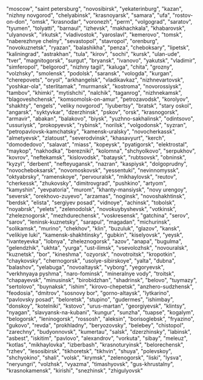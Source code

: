"moscow",
"saint petersburg",
"novosibirsk",
"yekaterinburg",
"kazan",
"nizhny novgorod",
"chelyabinsk",
"krasnoyarsk",
"samara",
"ufa",
"rostov-on-don",
"omsk",
"krasnodar",
"voronezh",
"perm",
"volgograd",
"saratov",
"tyumen",
"tolyatti",
"barnaul",
"izhevsk",
"makhachkala",
"khabarovsk",
"ulyanovsk",
"irkutsk",
"vladivostok",
"yaroslavl",
"kemerovo",
"tomsk",
"naberezhnye chelny",
"sevastopol",
"stavropol",
"orenburg",
"novokuznetsk",
"ryazan",
"balashikha",
"penza",
"cheboksary",
"lipetsk",
"kaliningrad",
"astrakhan",
"tula",
"kirov",
"sochi",
"kursk",
"ulan-ude",
"tver",
"magnitogorsk",
"surgut",
"bryansk",
"ivanovo",
"yakutsk",
"vladimir",
"simferopol",
"belgorod",
"nizhny tagil",
"kaluga",
"chita",
"grozny",
"volzhsky",
"smolensk",
"podolsk",
"saransk",
"vologda",
"kurgan",
"cherepovets",
"oryol",
"arkhangelsk",
"vladikavkaz",
"nizhnevartovsk",
"yoshkar-ola",
"sterlitamak",
"murmansk",
"kostroma",
"novorossiysk",
"tambov",
"khimki",
"mytishchi",
"nalchik",
"taganrog",
"nizhnekamsk",
"blagoveshchensk",
"komsomolsk-on-amur",
"petrozavodsk",
"korolyov",
"shakhty",
"engels",
"veliky novgorod",
"lyubertsy",
"bratsk",
"stary oskol",
"angarsk",
"syktyvkar",
"dzerzhinsk",
"pskov",
"orsk",
"krasnogorsk",
"armavir",
"abakan",
"balakovo",
"biysk",
"yuzhno-sakhalinsk",
"odintsovo",
"ussuriysk",
"prokopyevsk",
"rybinsk",
"norilsk",
"volgodonsk",
"syzran",
"petropavlovsk-kamchatsky",
"kamensk-uralsky",
"novocherkassk",
"almetyevsk",
"zlatoust",
"severodvinsk",
"khasavyurt",
"kerch",
"domodedovo",
"salavat",
"miass",
"kopeysk",
"pyatigorsk",
"elektrostal",
"maykop",
"nakhodka",
"berezniki",
"kolomna",
"shchyolkovo",
"serpukhov",
"kovrov",
"neftekamsk",
"kislovodsk",
"bataysk",
"rubtsovsk",
"obninsk",
"kyzyl",
"derbent",
"nefteyugansk",
"nazran",
"kaspiysk",
"dolgoprudny",
"novocheboksarsk",
"novomoskovsk",
"yessentuki",
"nevinnomyssk",
"oktyabrsky",
"ramenskoye",
"pervouralsk",
"mikhaylovsk",
"reutov",
"cherkessk",
"zhukovsky",
"dimitrovgrad",
"pushkino",
"artyom",
"kamyshin",
"yevpatoria",
"murom",
"khanty-mansiysk",
"novy urengoy",
"seversk",
"orekhovo-zuyevo",
"arzamas",
"noginsk",
"novoshakhtinsk",
"berdsk",
"elista",
"sergiyev posad",
"vidnoye",
"achinsk",
"tobolsk",
"noyabrsk",
"yelets",
"zelenodolsk",
"novokuybyshevsk",
"votkinsk",
"zheleznogorsk",
"mezhdurechensk",
"voskresensk",
"gatchina",
"serov",
"sarov",
"leninsk-kuznetsky",
"sarapul",
"magadan",
"michurinsk",
"solikamsk",
"murino",
"chekhov",
"klin",
"buzuluk",
"glazov",
"kansk",
"velikiye luki",
"kamensk-shakhtinsky",
"gubkin",
"kiselyovsk",
"yeysk",
"ivanteyevka",
"lobnya",
"zheleznogorsk",
"azov",
"anapa",
"bugulma",
"gelendzhik",
"ukhta",
"yurga",
"ust-ilimsk",
"vsevolozhsk",
"novouralsk",
"kuznetsk",
"bor",
"kineshma",
"ozyorsk",
"novotroitsk",
"kropotkin",
"chaykovsky",
"chernogorsk",
"usolye-sibirskoye",
"yalta",
"dubna",
"balashov",
"yelabuga",
"novoaltaysk",
"vyborg",
"yegoryevsk",
"verkhnyaya pyshma",
"naro-fominsk",
"mineralnye vody",
"troitsk",
"chapayevsk",
"minusinsk",
"birobidzhan",
"shadrinsk",
"belovo",
"tuymazy",
"sertolovo",
"buynaksk",
"ishim",
"kirovo-chepetsk",
"anzhero-sudzhensk",
"feodosia",
"dmitrov",
"sosnovy bor",
"gorno-altaysk",
"lytkarino",
"pavlovsky posad",
"beloretsk",
"stupino",
"gudermes",
"ishimbay",
"donskoy",
"kotelniki",
"kstovo",
"urus-martan",
"georgiyevsk",
"klintsy",
"nyagan",
"slavyansk-na-kubani",
"kungur",
"sunzha",
"tuapse",
"kogalym",
"belogorsk",
"leninogorsk",
"rossosh",
"aleksin",
"borisoglebsk",
"fryazino",
"gukovo",
"revda",
"prokhladny",
"beryozovsky",
"belebey",
"chistopol",
"zarechny",
"budyonnovsk",
"kumertau",
"salsk",
"dzerzhinsky",
"labinsk",
"asbest",
"iskitim",
"pavlovo",
"alexandrov",
"vorkuta",
"sibay",
"meleuz",
"kotlas",
"mikhaylovka",
"izberbash",
"krasnoturyinsk",
"belorechensk",
"rzhev",
"lesosibirsk",
"tikhoretsk",
"tikhvin",
"shuya",
"polevskoy",
"shchyokino",
"shali",
"volsk",
"krymsk",
"zelenogorsk",
"liski",
"lysva",
"neryungri",
"volzhsk",
"vyazma",
"timashyovsk",
"gus-khrustalny",
"krasnokamensk",
"kirishi",
"snezhinsk",
"zhigulyovsk"
